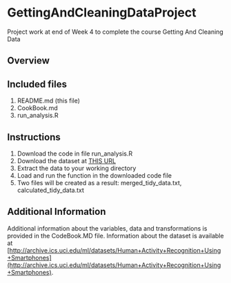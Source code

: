 # GettingAndCleaningDataProject
Project work at end of Week 4 to complete the course Getting And Cleaning Data

## Overview

## Included files
   1. README.md (this file)
   2. CookBook.md
   3. run_analysis.R

## Instructions
   1. Download the code in file run_analysis.R
   2. Download the dataset at [THIS URL](https://d396qusza40orc.cloudfront.net/getdata%2Fprojectfiles%2FUCI%20HAR%20Dataset.zip)
   3. Extract the data to your working directory
   4. Load and run the function in the downloaded code file
   5. Two files will be created as a result: merged_tidy_data.txt, calculated_tidy_data.txt

## Additional Information
Additional information about the variables, data and transformations is provided in the CodeBook.MD file.
Information about the dataset is available at [http://archive.ics.uci.edu/ml/datasets/Human+Activity+Recognition+Using+Smartphones](http://archive.ics.uci.edu/ml/datasets/Human+Activity+Recognition+Using+Smartphones).
